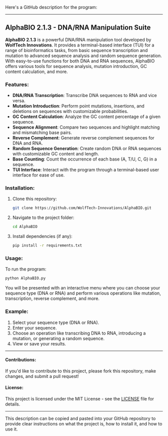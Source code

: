 Here's a GitHub description for the program:

---

## AlphaBIO 2.1.3 - DNA/RNA Manipulation Suite

**AlphaBIO 2.1.3** is a powerful DNA/RNA manipulation tool developed by **WolfTech Innovations**. It provides a terminal-based interface (TUI) for a range of bioinformatics tasks, from basic sequence transcription and mutation to advanced sequence analysis and random sequence generation. With easy-to-use functions for both DNA and RNA sequences, AlphaBIO offers various tools for sequence analysis, mutation introduction, GC content calculation, and more.

### Features:
- **DNA/RNA Transcription**: Transcribe DNA sequences to RNA and vice versa.
- **Mutation Introduction**: Perform point mutations, insertions, and deletions on sequences with customizable probabilities.
- **GC Content Calculation**: Analyze the GC content percentage of a given sequence.
- **Sequence Alignment**: Compare two sequences and highlight matching and mismatching base pairs.
- **Reverse Complement**: Generate reverse complement sequences for DNA and RNA.
- **Random Sequence Generation**: Create random DNA or RNA sequences with customizable GC content and length.
- **Base Counting**: Count the occurrence of each base (A, T/U, C, G) in a sequence.
- **TUI Interface**: Interact with the program through a terminal-based user interface for ease of use.

### Installation:
1. Clone this repository:
   ```bash
   git clone https://github.com/WolfTech-Innovations/AlphaBIO.git
   ```
2. Navigate to the project folder:
   ```bash
   cd AlphaBIO
   ```
3. Install dependencies (if any):
   ```bash
   pip install -r requirements.txt
   ```

### Usage:
To run the program:
```bash
python AlphaBIO.py
```

You will be presented with an interactive menu where you can choose your sequence type (DNA or RNA) and perform various operations like mutation, transcription, reverse complement, and more.

### Example:
1. Select your sequence type (DNA or RNA).
2. Enter your sequence.
3. Choose an operation like transcribing DNA to RNA, introducing a mutation, or generating a random sequence.
4. View or save your results.

---

#### Contributions:
If you'd like to contribute to this project, please fork this repository, make changes, and submit a pull request!

#### License:
This project is licensed under the MIT License - see the [LICENSE](LICENSE) file for details.

---

This description can be copied and pasted into your GitHub repository to provide clear instructions on what the project is, how to install it, and how to use it.
